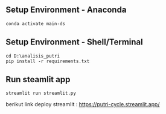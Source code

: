 ## Setup Environment - Anaconda
```
conda activate main-ds
```
## Setup Environment - Shell/Terminal
```
cd D:\analisis_putri
pip install -r requirements.txt
```
## Run steamlit app
```
streamlit run streamlit.py
```
berikut link deploy streamlit :
https://putri-cycle.streamlit.app/
